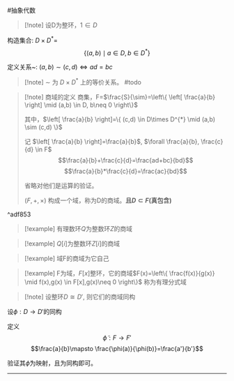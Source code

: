 #抽象代数 

>[!note] 设D为整环，$1\in D$

构造集合: $D\times D^{*}=$ $$\{ (a,b) \mid a\in D,b\in D^{*} \}$$


定义关系~: $(a,b) \sim (c,d) \iff ad=bc$

>[!note] $\sim$ 为 $D\times D^{*}$ 上的等价关系。  #todo 



>[!note] 商域的定义
>商集，F=$\frac{S}{\sim}=\left\{  \left[ \frac{a}{b} \right] \mid (a,b) \in D, b\neq 0 \right\}$
>
>其中，$\left[ \frac{a}{b} \right]=\{ (c,d) \in D\times D^{*} \mid (a,b) \sim (c,d) \}$
>
>记 $\left[ \frac{a}{b} \right]=\frac{a}{b}$, $\forall \frac{a}{b}, \frac{c}{d} \in F$
>$$\frac{a}{b}+\frac{c}{d}=\frac{ad+bc}{bd}$$
>$$\frac{a}{b}*\frac{c}{d}=\frac{ac}{bd}$$
>
>省略对他们是运算的验证。
>
>$(F,+,\times)$ 构成一个域，称为D的商域。**且$D\subset F$(真包含)**

^adf853


>[!example] 有理数环$Q$为整数环$Z$的商域

>[!example] $Q[i]$为整数环$Z[i]$的商域


>[!example] 域F的商域为它自己


>[!example] F为域，$F[x]$整环，它的商域$F(x)=\left\{  \frac{f(x)}{g(x)} \mid f(x),g(x) \in F[x],g(x)\neq 0  \right\}$ 称为有理分式域


>[!note] 设整环$D\cong D'$, 则它们的商域同构


设$\phi : D \longrightarrow D'$的同构

定义
$$\tilde{\phi}:F \longrightarrow F'$$
$$\frac{a}{b}\mapsto \frac{\phi(a)}{\phi(b)}=\frac{a'}{b'}$$

验证其$\tilde{\phi}$为映射，且为同构即可。


****